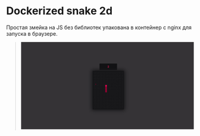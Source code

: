 # Dockerized snake 2d

Простая змейка на JS без библиотек упакована в контейнер с nginx для запуска в браузере.

> ![Screen 1](app/screen/welcome.png)
